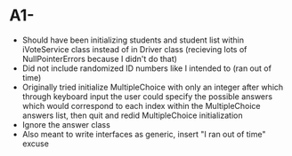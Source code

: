 # A1-
- Should have been initializing students and student list within iVoteService class instead of in Driver class (recieving lots of NullPointerErrors because I didn't do that)
- Did not include randomized ID numbers like I intended to (ran out of time) 
- Originally tried initialize MultipleChoice with only an integer after which through keyboard input the user could specify the possible answers which would correspond to each index within the MultipleChoice answers list, then quit and redid MultipleChoice initialization
- Ignore the answer class
- Also meant to write interfaces as generic, insert "I ran out of time" excuse 
